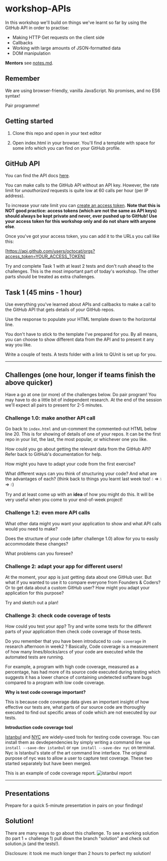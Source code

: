 # workshop-APIs

In this workshop we'll build on things we've learnt so far by using the GitHub API in order to practise:
- Making HTTP Get requests on the client side
- Callbacks
- Working with large amounts of JSON-formatted data
- DOM manipulation

**Mentors** see [notes.md](https://github.com/emilyb7/workshop-APIs/blob/master/notes.md).

## Remember

We are using browser-friendly, vanilla JavaScript. No promises, and no ES6 syntax!

Pair programme!


## Getting started

1. Clone this repo and open in your text editor

2. Open index.html in your browser. You'll find a template with space for some info which you can find on your GitHub profile.


## GitHub API

You can find the API docs [here](https://developer.github.com/v3/).

You can make calls to the GitHub API without an API key. However, the rate limit for _unauthorized_ requests is quite low at 60 calls per hour (per IP address).

To increase your rate limit you can [create an access token](https://help.github.com/articles/creating-an-access-token-for-command-line-use/). **Note that this is NOT good practice: access tokens (which are not the same as API keys) should always be kept private and never, ever pushed up to GitHub! Use your access token for this workshop only and do not share with anyone else**.

Once you've got your access token, you can add it to the URLs you call like this:

[https://api.github.com/users/octocat/orgs?access_token=YOUR_ACCESS_TOKEN]

Try and complete Task 1 with at least 2 tests and don't rush ahead to the challenges. This is the most important part of today's workshop. The other parts should be treated as extra challenges.

## Task 1 (45 mins - 1 hour)

Use everything you've learned about APIs and callbacks to make a call to the GitHub API that gets details of _your_ GitHub repos.

Use the response to populate your HTML template down to the horizontal line.

You don't have to stick to the template I've prepared for you. By all means, you can choose to show different data from the API and to present it any way you like.

Write a couple of tests. A tests folder with a link to QUnit is set up for you.

-----

## Challenges (one hour, longer if teams finish the above quicker)

Have a go at one (or more) of the challenges below. Do pair program! You may have to do a little bit of independent research. At the end of the session we'll expect all pairs to present for 2-5 minutes.

### Challenge 1.0: make another API call

Go back to ```index.html``` and un-comment the commented-out HTML below line 20. This is for showing of details of one of your repos. It can be the first repo in your list, the last, the most popular, or whichever one you like.

How could you go about getting the relevant data from the GitHub API? Refer back to GitHub's documentation for help.

How might you have to adapt your code from the first exercise?

What different ways can you think of structuring your code? And what are the advantages of each? (think back to things you learnt last week too! 💧 => 💧 => 💧)

Try and at least come up with an **idea** of how you might do this. It will be very useful when you come to your end-of-week project!

### Challenge 1.2: even more API calls

What other data might you want your application to show and what API calls would you need to make?

Does the structure of your code (after challenge 1.0) allow for you to easily accommodate these changes?

What problems can you foresee?

### Challenge 2: adapt your app for different users!

At the moment, your app is just getting data about one GitHub user. But what if you wanted to use it to compare everyone from Founders & Coders? Or to get data about a custom GitHub user? How might you adapt your application for this purpose?

Try and sketch out a plan!


### Challenge 3: check code coverage of tests

How could you test your app? Try and write some tests for the different parts of your application then check code coverage of those tests.

Do you remember that you have been introduced to ```code coverage``` in research afternoon in week2 ?
Basically, Code coverage is a measurement of how many lines/blocks/arcs of your code are executed while the automated tests are running.

For example, a program with high code coverage, measured as a percentage, has had more of its source code executed during testing which suggests it has a lower chance of containing undetected software bugs compared to a program with low code coverage.

**Why is test code coverage important?**

This is because code coverage data gives an important insight of how effective our tests are, what parts of our source code are thoroughly executed to find out specific areas of code which are not executed by our tests.

**Introduction code coverage tool**

[Istanbul](https://www.npmjs.com/package/istanbul) and [NYC](https://www.npmjs.com/package/nyc) are widely-used tools for testing code coverage.
You can install them as devdependencies by simply writing a command line ```npm install --save-dev istanbul``` or ```npm install --save-dev nyc``` on terminal. Nyc is Istanbul's state of the art command line interface. The original purpose of nyc was to allow a user to capture test coverage.
These two started separately but have been merged.

This is an example of code coverage report.
![istanbul report](https://files.gitter.im/rinoma/trGG/Screen-Shot-2017-07-10-at-16.20.05.png)


-----

## Presentations

Prepare for a quick 5-minute presentation in pairs on your findings!

## Solution!

There are many ways to go about this challenge. To see a working solution (to part 1 + challenge 1) pull down the branch "solution" and check out solution.js (and the tests!).

Disclosure: it took me much longer than 2 hours to perfect my solution!
